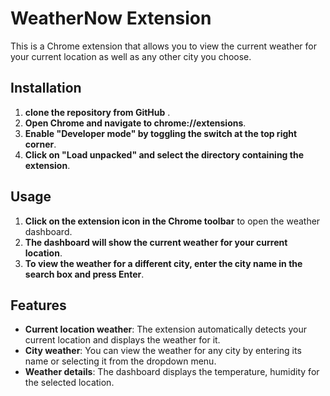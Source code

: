 

# WeatherNow Extension

This is a Chrome extension that allows you to view the current weather for your current location as well as any other city you choose.

## Installation

1. **clone the repository from GitHub** .
2. **Open Chrome and navigate to chrome://extensions**.
3. **Enable "Developer mode" by toggling the switch at the top right corner**.
4. **Click on "Load unpacked" and select the directory containing the extension**.

## Usage

1. **Click on the extension icon in the Chrome toolbar** to open the weather dashboard.
2. **The dashboard will show the current weather for your current location**.
3. **To view the weather for a different city, enter the city name in the search box and press Enter**.


## Features

- **Current location weather**: The extension automatically detects your current location and displays the weather for it.
- **City weather**: You can view the weather for any city by entering its name or selecting it from the dropdown menu.
- **Weather details**: The dashboard displays the temperature, humidity for the selected location.


